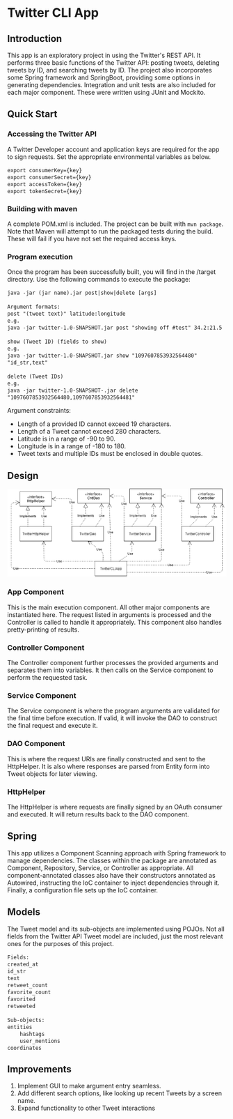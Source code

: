 # Twitter CLI App
## Introduction
This app is an exploratory project in using the Twitter's REST API. It performs three basic functions of the Twitter API: posting tweets, deleting tweets by ID, and searching tweets by ID. The project also incorporates some Spring framework and SpringBoot, providing some options in generating dependencies. Integration and unit tests are also included for each major component. These were written using JUnit and Mockito. 

## Quick Start

### Accessing the Twitter API
A Twitter Developer account and application keys are required for the app to sign requests. Set the appropriate environmental variables as below.  
```
export consumerKey={key}
export consumerSecret={key}
export accessToken={key}
export tokenSecret={key}
```
  
### Building with maven
A complete POM.xml is included. The project can be built with `mvn package`. Note that Maven will attempt to run the packaged tests during the build. These will fail if you have not set the required access keys.

### Program execution
Once the program has been successfully built, you will find in the /target directory. Use the following commands to execute the package:
```  
java -jar (jar name).jar post|show|delete [args]  
  
Argument formats:  
post "(tweet text)" latitude:longitude  
e.g.  
java -jar twitter-1.0-SNAPSHOT.jar post "showing off #test" 34.2:21.5  
  
show (Tweet ID) (fields to show)  
e.g.  
java -jar twitter-1.0-SNAPSHOT.jar show "1097607853932564480" "id_str,text"  
  
delete (Tweet IDs)  
e.g.  
java -jar twitter-1.0-SNAPSHOT-.jar delete "1097607853932564480,1097607853932564481"
```  
  
Argument constraints:  
- Length of a provided ID cannot exceed 19 characters.  
- Length of a Tweet cannot exceed 280 characters.  
- Latitude is in a range of -90 to 90.  
- Longitude is in a range of -180 to 180.  
- Tweet texts and multiple IDs must be enclosed in double quotes.  
  
## Design  
![uml_diagram](./assets/Twitter.png)  
  
### App Component  
This is the main execution component. All other major components are instantiated here. The request listed in arguments is processed and the Controller is called to handle it appropriately. This component also handles pretty-printing of results.  
  
### Controller Component  
The Controller component further processes the provided arguments and separates them into variables. It then calls on the Service component to perform the requested task.  
  
### Service Component
The Service component is where the program arguments are validated for the final time before execution. If valid, it will invoke the DAO to construct the final request and execute it.

### DAO Component
This is where the request URIs are finally constructed and sent to the HttpHelper. It is also where responses are parsed from Entity form into Tweet objects for later viewing.

### HttpHelper
The HttpHelper is where requests are finally signed by an OAuth consumer and executed. It will return results back to the DAO component.  
  
## Spring  
This app utilizes a Component Scanning approach with Spring framework to manage dependencies. The classes within the package are annotated as Component, Repository, Service, or Controller as appropriate. All component-annotated classes also have their constructors annotated as Autowired, instructing the IoC container to inject dependencies through it. Finally, a configuration file sets up the IoC container.  
  
## Models  
The Tweet model and its sub-objects are implemented using POJOs. Not all fields from the Twitter API Tweet model are included, just the most relevant ones for the purposes of this project.  
```
Fields:  
created_at  
id_str  
text  
retweet_count  
favorite_count  
favorited  
retweeted  

Sub-objects:  
entities
	hashtags  
	user_mentions  
coordinates  
```  
  
## Improvements  
1. Implement GUI to make argument entry seamless.  
2. Add different search options, like looking up recent Tweets by a screen name.  
3. Expand functionality to other Tweet interactions
